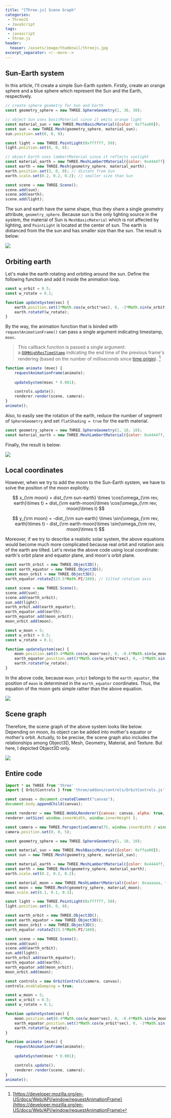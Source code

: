 ```yaml
---
title: "[Three.js] Scene Graph"
categories:
 - ThreeJS
 - JavaScript
tags:
 - javascript
 - three.js
header:
  teaser: /assets/image/thumbnail/threejs.jpg
excerpt_separator: <!--more-->
---
```


## Sun-Earth system
In this article, I'll create a simple Sun-Earth system. Firstly, create an orange sphere and a blue sphere which represent the Sun and the Earth, respectively.
<!--more-->
```js
// create sphere geometry for Sun and Earth
const geometry_sphere = new THREE.SphereGeometry(1, 30, 30); 

// object Sun uses basicMaterial since it emits orange light
const material_sun = new THREE.MeshBasicMaterial({color: 0xffaa00});
const sun = new THREE.Mesh(geometry_sphere, material_sun);
sun.position.set(0, 0, 0);

const light = new THREE.PointLight(0xffffff, 50);
light.position.set(0, 0, 0);

// object Earth uses lambertMaterial since it reflects sunlight
const material_earth = new THREE.MeshLambertMaterial({color: 0x4444ff});
const earth = new THREE.Mesh(geometry_sphere, material_earth);
earth.position.set(3, 0, 0); // distant from Sun
earth.scale.set(0.2, 0.2, 0.2); // smaller size than Sun

const scene = new THREE.Scene();
scene.add(sun);
scene.add(earth);
scene.add(light);
```

The sun and earth have the same shape, thus they share a single geometry attribute, `geometry_sphere`. Because sun is the only lighting source in the system, the material of Sun is `MeshBasicMaterial` which is not affected by lighting, and `PointLight` is located at the center of sun. The earth is distanced from the the sun and has smaller size than the sun. The result is below:

<img class="image" referrerpolicy="no-referrer" src="https://i.imgur.com/ZFs7Zpa.png">

## Orbiting earth
Let's make the earth rotating and orbiting around the sun. Define the following function and add it inside the animation loop.
```js
const w_orbit = 0.5;
const w_rotate = 0.1;

function updateSystem(sec) {
    earth.position.set(3*Math.cos(w_orbit*sec), 0, -3*Math.sin(w_orbit*sec));
    earth.rotateY(w_rotate);
}
```

By the way, the animation function that is binded with `requestAnimationFrame()` can pass a single argument indicating timestamp, `msec`.
> This callback function is passed a single argument: a [`DOMHighResTimeStamp`](https://developer.mozilla.org/en-US/docs/Web/API/DOMHighResTimeStamp) indicating the end time of the previous frame's rendering (based on the number of milliseconds since [time origin](https://developer.mozilla.org/en-US/docs/Web/API/DOMHighResTimeStamp#the_time_origin)). [^rAF]

```js
function animate (msec) {
    requestAnimationFrame(animate);
    
    updateSystem(msec * 0.001);

    controls.update();
	renderer.render(scene, camera);
}
animate();
```

Also, to easily see the rotation of the earth, reduce the number of segment of `SphereGeometry` and set `flatShading = true` for the earth material.
```js
const geometry_sphere = new THREE.SphereGeometry(1, 10, 10);
const material_earth = new THREE.MeshLambertMaterial({color: 0x4444ff, flatShading: true});
```

Finally, the result is below:

<img class="image" referrerpolicy="no-referrer" src="https://i.imgur.com/mBaXGcW.gif">

## Local coordinates
However, when we try to add the moon to the Sun-Earth system, we have to solve the position of the moon explicitly.

$$
x_{\rm moon} = dist_{\rm sun-earth} \times \cos(\omega_{\rm rev, earth}\times t) + dist_{\rm earth-moon}\times \cos(\omega_{\rm rev, moon}\times t)
$$

$$
y_{\rm moon} = -dist_{\rm sun-earth} \times \sin(\omega_{\rm rev, earth}\times t) - dist_{\rm earth-moon}\times \sin(\omega_{\rm rev, moon}\times t)
$$

Moreover, if we try to describe a realistic solar system, the above equations would become much more complicated because real orbit and rotation axis of the earth are tilted. Let's revise the above code using local coordinate: earth's orbit plane and equator plane, and moon's orbit plane. 
```js
const earth_orbit = new THREE.Object3D();
const earth_equator = new THREE.Object3D();
const moon_orbit = new THREE.Object3D();
earth_equator.rotateZ(23.5*Math.PI/180); // tilted rotation axis

const scene = new THREE.Scene();
scene.add(sun);
scene.add(earth_orbit);
sun.add(light);
earth_orbit.add(earth_equator);
earth_equator.add(earth);
earth_equator.add(moon_orbit);
moon_orbit.add(moon);

const w_moon = 5;
const w_orbit = 0.5;
const w_rotate = 0.1;

function updateSystem(sec) {
    moon.position.set(0.4*Math.cos(w_moon*sec), 0, -0.4*Math.sin(w_moon*sec));
    earth_equator.position.set(3*Math.cos(w_orbit*sec), 0, -3*Math.sin(w_orbit*sec));
    earth.rotateY(w_rotate);
}
```

In the above code, because `moon_orbit` belongs to the `earth_equator`, the position of `moon` is determined in the `earth_equator` coordinates. Thus, the equation of the moon gets simple rather than the above equation.

<img class="image" referrerpolicy="no-referrer" src="https://i.imgur.com/5yJ95Mw.gif">

## Scene graph

Therefore, the scene graph of the above system looks like below. Depending on moon, its object can be added into mother's equator or mother's orbit. Actually, to be precise, the scene graph also includes the relationships among Object3D, Mesh, Geometry, Material, and Texture. But here, I depicted Object3D only.

<img class="image" referrerpolicy="no-referrer" src="https://i.imgur.com/KvtEwBx.png">

## Entire code
```js
import * as THREE from 'three'
import { OrbitControls } from 'three/addons/controls/OrbitControls.js'

const canvas = document.createElement("canvas");
document.body.appendChild(canvas);

const renderer = new THREE.WebGLRenderer({canvas: canvas, alpha: true, antialias: true});
renderer.setSize( window.innerWidth, window.innerHeight );

const camera = new THREE.PerspectiveCamera(75, window.innerWidth / window.innerHeight, 0.1, 1000);
camera.position.set(0, 0, 5);

const geometry_sphere = new THREE.SphereGeometry(1, 10, 10);

const material_sun = new THREE.MeshBasicMaterial({color: 0xffaa00});
const sun = new THREE.Mesh(geometry_sphere, material_sun);

const material_earth = new THREE.MeshLambertMaterial({color: 0x4444ff, flatShading: true});
const earth = new THREE.Mesh(geometry_sphere, material_earth);
earth.scale.set(0.2, 0.2, 0.2);

const material_moon = new THREE.MeshLambertMaterial({color: 0xaaaaaa, flatShading: true});
const moon = new THREE.Mesh(geometry_sphere, material_moon);
moon.scale.set(0.1, 0.1, 0.1);

const light = new THREE.PointLight(0xffffff, 50);
light.position.set(0, 0, 0);

const earth_orbit = new THREE.Object3D();
const earth_equator = new THREE.Object3D();
const moon_orbit = new THREE.Object3D();
earth_equator.rotateZ(23.5*Math.PI/180);

const scene = new THREE.Scene();
scene.add(sun);
scene.add(earth_orbit);
sun.add(light);
earth_orbit.add(earth_equator);
earth_equator.add(earth);
earth_equator.add(moon_orbit);
moon_orbit.add(moon);

const controls = new OrbitControls(camera, canvas);
controls.enableDamping = true;

const w_moon = 5;
const w_orbit = 0.5;
const w_rotate = 0.1;

function updateSystem(sec) {
    moon.position.set(0.4*Math.cos(w_moon*sec), 0, -0.4*Math.sin(w_moon*sec));
    earth_equator.position.set(3*Math.cos(w_orbit*sec), 0, -3*Math.sin(w_orbit*sec));
    earth.rotateY(w_rotate);
}

function animate (msec) {
    requestAnimationFrame(animate);
    
    updateSystem(msec * 0.001);

    controls.update();
	renderer.render(scene, camera);
}
animate();
```

[^rAF]: [https://developer.mozilla.org/en-US/docs/Web/API/window/requestAnimationFrame](https://developer.mozilla.org/en-US/docs/Web/API/window/requestAnimationFrame)